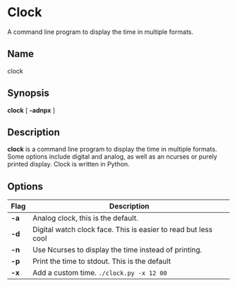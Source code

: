 # Clock

A command line program to display the time in multiple formats.

## Name

clock

## Synopsis

**clock** \[ **-adnpx** \]

## Description

**clock** is a command line program to display the time in multiple formats. Some options include digital and analog, as well as an ncurses or purely printed display. Clock is written in Python.

## Options

| Flag   | Description                                                    |
| ------ | -------------------------------------------------------------- |
| **-a** | Analog clock, this is the default.                             |
| **-d** | Digital watch clock face. This is easier to read but less cool |
| **-n** | Use Ncurses to display the time instead of printing.           |
| **-p** | Print the time to stdout. This is the default                  |
| **-x** | Add a custom time. `./clock.py -x 12 00` |
